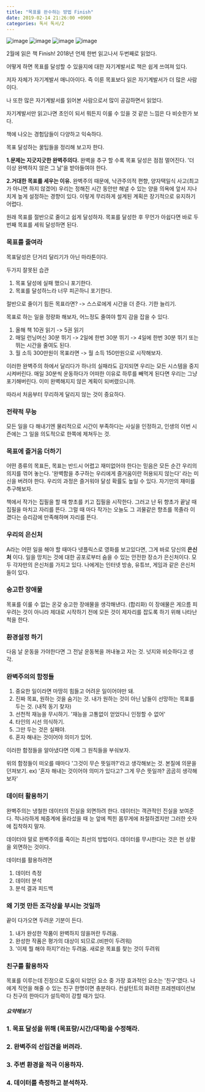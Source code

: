 ```yaml
---
title: "목표를 완수하는 방법 Finish"
date: 2019-02-14 21:26:00 +0900
categories: 독서 독서/2
---
```


![image](./_images/Book-Finish.jpg)
![image](/_images/Book-Finish.jpg)
![image](_images/Book-Finish.jpg)
![image](Book-Finish.jpg)

2월에 읽은 책 Finish! 2018년 언제 한번 읽고나서 두번째로 읽었다.

어떻게 하면 목표를 달성할 수 있을지에 대한 자기계발서로 책은 쉽게 쓰여져 있다.

저자 자체가 자기계발서 매니아이다. 즉 이룬 목표보다 읽은 자기계발서가 더 많은 사람이다.

나 또한 많은 자기계발서를 읽어본 사람으로서 많이 공감하면서 읽었다.

자기계발서만 읽고나면 초인이 되서 뭐든지 이룰 수 있을 것 같은 느낌은 다 비슷한가 보다.

책에 나오는 경험담들이 다양하고 익숙하다.

목표 달성하는 꿀팁들을 정리해 보고자 한다.

**1.문제는 지긋지긋한 완벽주의다.**
완벽을 추구 할 수록 목표 달성은 점점 멀어진다.
'더 이상 완벽하지 않은 그 날'을 받아들여야 한다.

**2.거대한 목표를 세우는 이유.**
완벽주의 때문에, 낙관주의적 편향, 양자택일식 사고(최고가 아니면 하지 않겠어)
우리는 정해진 시간 동안만 해낼 수 있는 양을 의욕에 앞서 지나치게 높게 설정하는 경향이 있다.
이렇게 무리하게 설계된 계획은 장기적으로 유지하기 어렵다.

원래 목표를 절반으로 줄이고 쉽게 달성하자. 목표를 달성한 후 무언가 아쉽다면 바로 두번째 목표를 세워 달성하면 된다.

### 목표를 줄여라
목표달성은 단거리 달리기가 아닌 마라톤이다.

두가지 잘못된 습관
1. 목표 달성에 실패 했으니 포기한다.
2. 목표를 달성하느라 너무 피곤하니 포기한다.

절반으로 줄이기 힘든 목표라면? -> 스스로에게 시간을 더 준다. 기한 늘리기.

목표로 하는 일을 정량화 해보자, 어느정도 줄여야 할지 감을 잡을 수 있다.
1. 올해 책 10권 읽기 -> 5권 읽기
2. 매일 런닝머신 30분 뛰기 -> 2일에 한번 30분 뛰기 -> 4일에 한번 30분 뛰기 또는 뛰는 시간을 줄여도 된다.
3. 월 소득 300만원이 목표라면 -> 월 소득 150만원으로 시작해보자.

이러한 완벽주의 하에서 달리다가 하나의 실패라도 감지되면 우리는 모든 시스템을 중지시켜버린다.
매일 30분씩 운동하다가 어떠한 이유로 하루를 빼먹게 된다면 우리는 그냥 포기해버린다. 이미 완벽해지지 않은 계획이 되버렸으니까.

따라서 처음부터 무리하게 달리지 않는 것이 중요하다.

### 전략적 무능
모든 일을 다 해내기엔 물리적으로 시간이 부족하다는 사실을 인정하고, 인생의 이번 시즌에는 그 일을 의도적으로 한쪽에 제쳐두는 것.

### 목표에 즐거움 더하기
어떤 종류의 목표든, 목표는 반드시 어렵고 재미없어야 한다는 믿음은 모든 순간 우리의 의지를 꺾어 놓는다.
'완벽함을 추구하는 우리에게 즐거움이란 허용되지 않는다' 라는 미신을 버려야 한다. 우리의 과정은 즐거워야 달성 확률도 높일 수 있다. 자기만의 재미를 추구해보자.

책에서 작가는 집필을 할 때 향초를 키고 집필을 시작한다. 그러고 난 뒤 향초가 끝날 때 집필을 마치고 자리를 뜬다.
그럴 때 마다 작가는 오늘도 그 괴물같은 향초를 목졸라 이겼다는 승리감에 만족해하며 자리를 뜬다.

### 우리의 은신처
A라는 어떤 일을 해야 할 때마다 넷플릭스로 영화를 보고있다면, 그게 바로 당신의 **은신처** 이다.
일을 망치는 것에 대한 공포로부터 숨을 수 있는 안전한 장소가 은신처이다.
모두 각자만의 은신처를 가지고 있다. 나에게는 인터넷 방송, 유튜브, 게임과 같은 은신처들이 있다.

### 숭고한 장애물
목표를 이룰 수 없는 온갖 숭고한 장애물을 생각해낸다. (합리화)
이 장애물은 게으름 피우려는 것이 아니라 제대로 시작하기 전에 모든 것이 제자리를 잡도록 하기 위해 나타난 척을 한다.

### 환경설정 하기
다음 날 운동을 가야한다면 그 전날 운동복을 꺼내놓고 자는 것. 넛지와 비슷하다고 생각.

### 완벽주의의 함정들
1. 중요한 일이라면 마땅히 힘들고 어려운 일이어야만 돼.
2. 진짜 목표, 원하는 것을 숨기는 것. 내가 원하는 것이 아닌 남들이 선망하는 목표를 두는 것. (내적 동기 찾자)
3. 선천적 재능을 무시하기. '재능을 고통없이 얻었다니 인정할 수 없어'
4. 타인의 시선 의식하기.
5. 그만 두는 것은 실패야.
6. 혼자 해내는 것이어야 의미가 있어.

이러한 함정들을 알아냈다면 이제 그 원칙들을 부숴보자.

위의 함정들이 떠오를 때마다 '그것이 무슨 뜻일까?'라고 생각해보는 것. 본질에 의문을 던져보기.
ex) '혼자 해내는 것이어야 의미가 있다고? 그게 무슨 뜻일까? 곰곰히 생각해보자'

### 데이터 활용하기
완벽주의는 냉철한 데이터의 진실을 외면하려 한다. 데이터는 객관적인 진실을 보여준다. 적나라하게 체중계에 올라섰을 때 눈 앞에 찍힌 몸무게에 좌절하겠지만 그러한 숫자에 집착하지 말자.

데이터야 말로 완벽주의를 죽이는 최선의 방법이다. 데이터를 무시한다는 것은 현 상황을 외면하는 것이다.

데이터를 활용하려면
1. 데이터 측정
2. 데이터 분석
3. 분석 결과 피드백

### 왜 기껏 만든 조각상을 부시는 것일까
끝이 다가오면 두려운 기분이 든다.
1. 내가 완성한 작품이 완벽하지 않을꺼란 두려움.
2. 완성한 작품은 평가의 대상이 되므로.(비판이 두려워)
3. '이제 뭘 해야 하지?'라는 두려움. 새로운 목표를 찾는 것이 두려워

### 친구를 활용하자
목표를 이루는데 진정으로 도움이 되었던 요소 중 가장 효과적인 요소는 '친구'였다.
나에게 직언을 해줄 수 있는 친구 한명이면 충분하다.
컨설턴트의 화려한 프레젠테이션보다 친구의 한마디가 설득력이 강할 때가 있다.

##### 요약해보기
### 1. 목표 달성을 위해 (목표량/시간/대책)을 수정해라.
### 2. 완벽주의 선입견을 버려라.
### 3. 주변 환경을 적극 이용하자.
### 4. 데이터를 측정하고 분석하자.

